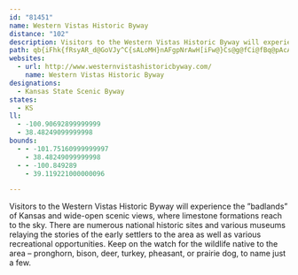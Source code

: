 ```yaml
---
id: "81451"
name: Western Vistas Historic Byway
distance: "102"
description: Visitors to the Western Vistas Historic Byway will experience the ”badlands” of Kansas and wide-open scenic views, where limestone formations reach to the sky.
path: qb{iFhk{fRsyAR_d@GoVJy^C{sALoMH}nAFgpNrAwH[iFw@}Cs@g@fCi@fBq@pAcArA_BzAuMpJeFbDuBx@ob@dIyC^gFJgJs@_PkBmG]kqAyAuIg@sCDsCPmD~@_Al@cAfA{AxCwCzIy@xA_AjAwBzA_Bv@oBt@qC\mB?uDc@cD{A}CgBqFwDsC{BeLiLeA_AsAq@iB_@aMe@gEyBs@O_B?iCT}DNcD]kCq@u@u@[_A[sGWgAi@qAe@m@g@Y}IyCwBqAiB}Be@oAe@gBSiB_Do|AJgsB_fAPiZI{yBgB_TYmIm@_`Ego@qLsAcNs@oaDcAwFGsBMyDk@wDeA}DeBgGiE_VwReCiBiBaAoB_AsGgBmB]wFYmkA_@szGaDiIDmDJaFZiu@rGwKDm{AuL{EYojAq@omCyB{{EeCwiD}@icAQoVFenFuBk|C}@y~@m@kpEuBw|@WJv_Fl@diBJvElTtoD`ZtaFBjDSdDmFl\_@xDO`HNlHXfD^~BpIr_@~@jFx@lF~@`KfFpz@TbC~@lFtEtP~@xEd@~DXfFBzl@^`VJzBfGfdAxP|nCtClg@HfE?`Ju@fj@H`Hd@lKzFnp@pA`MfExe@XhKd@xFbQ`mBlBzK|@rItQ`oBxBjWjGfq@tBtS~@`Fb@fDlCnYd@lHDzCRrDpJzcA~@rH|f@jjC~BbL`Gt[|BlLnBzIjoA|cE`[rgAjn@zrBxDtIrCxEvE`GtDvDlDhCrs@bb@`F`EnCfDbBjC|CtGhBrFnA|Fn@hFp_AtvHjF|a@~AtJfB`IxChKneAtbDnCfK|BxJpCbOnWhkBxBxK|AlFlBrFpAzClDfHtpA~uBjKbQ|EfJlEtJpr@paB`DfHrGbMrg@~kAlNj\xDnL~AdEbuAjbDhEtLhBfGbBlGlCzLxCzPh@`EbEda@l@`F~BlNbBrIf`BxvGrCbL~@`D|D`L|BrE~DrF~bA|pAfC~Dx@dBn@~A|A`FhA`GhBfSnTtgCbBlSn@|KHpHUbIYrEaDr][pFEzJRxFt@nIxTnrBXrDd@pIFtDDn_DLnwBLrg@t@~|H
websites:
  - url: http://www.westernvistashistoricbyway.com/
    name: Western Vistas Historic Byway
designations:
  - Kansas State Scenic Byway
states:
  - KS
ll:
  - -100.90692899999999
  - 38.48249099999998
bounds:
  - - -101.75160999999997
    - 38.48249099999998
  - - -100.849289
    - 39.119221000000096

---
```


Visitors to the Western Vistas Historic Byway will experience the ”badlands” of Kansas and wide-open scenic views, where limestone formations reach to the sky.  There are numerous national historic sites and various museums relaying the stories of the early settlers to the area as well as various recreational opportunities.  Keep on the watch for the wildlife native to the area – pronghorn, bison, deer, turkey, pheasant, or prairie dog, to name just a few.
